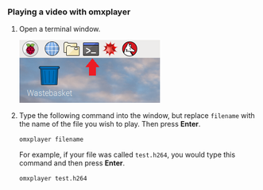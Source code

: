 ### Playing a video with omxplayer

1. Open a terminal window.

    ![Open a terminal](images/terminal.png)

1. Type the following command into the window, but replace `filename` with the name of the file you wish to play. Then press **Enter**.

    ```bash
    omxplayer filename
    ```

    For example, if your file was called `test.h264`, you would type this command and then press **Enter**.

    ```bash
    omxplayer test.h264
    ```
